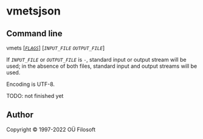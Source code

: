 # vmetsjson

## Command line

vmets \[[*`FLAGS`*](#flag_desc)\] [*`INPUT_FILE`* *`OUTPUT_FILE`*] 

If *`INPUT_FILE`* or *`OUTPUT_FILE`* is ```-```, standard input or output stream will be used; in the absence of both files, standard input and output streams will be used.

Encoding is UTF-8.

TODO: not finished yet

## Author

Copyright © 1997-2022 OÜ Filosoft
